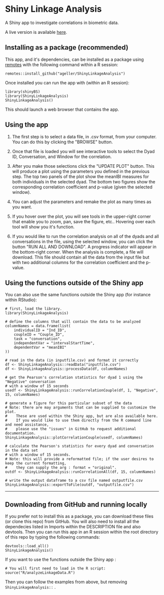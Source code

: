 # Shiny Linkage Analysis

A Shiny app to investigate correlations in biometric data.

A live version is available [here](https://northwestern-linkage-analysis.shinyapps.io/correlation/).

## Installing as a package (recommended)
This app, and it's dependencies, can be installed as a package using [remotes](https://github.com/r-lib/remotes) with the following command within a R session:
```
remotes::install_github("ageller/ShinyLinkageAnalysis")
```

Once installed you can run the app with (within an R session):
```
library(shinyBS)
library(ShinyLinkageAnalysis)
ShinyLinkageAnalysis()
```

This should launch a web browser that contains the app.  

## Using the app

1. The first step is to select a data file, in .csv format, from your computer.  You can do this by clicking the "BROWSE" button.

2. Once that file is loaded you will see interactive tools to select the Dyad ID, Conversation, and Window for the correlation.  

3. After you make those selections click the "UPDATE PLOT" button.  This will produce a plot using the parameters you defined in the previous step.  The top two panels of the plot show the meanIBI measures for both individuals in the selected dyad.  The bottom two figures show the corresponding correlation coefficient and p-value (given the selected window).

4. You can adjust the parameters and remake the plot as many times as you want.

5. If you hover over the plot, you will see tools in the upper-right corner that enable you to zoom, pan, save the figure, etc..  Hovering over each tool will show you it's function.

6. If you would like to run the correlation analysis on all of the dyads and all conversations in the file, using the selected window, you can click the button "RUN ALL AND DOWNLOAD".  A progress indicator will appear in the bottom-right corner.  When the analysis is complete, a file will download.  This file should contain all the data from the input file but with two additional columns for the correlation coefficient and the p-value. 

## Using the functions outside of the Shiny app

You can also use the same functions outside the Shiny app (for instance within RStudio):

```
# first, load the library.
library(ShinyLinkageAnalysis)
```

```
# define the columns that will contain the data to be analyzed
columnNames = data.frame(list(
	individualID = "Ind_ID", 
	coupleID = "Couple_ID",
	task = "conversation", 
	independentVar = "intervalStartTime", 
	dependentVar = "meanIBI"
))
```

```
# read in the data (in inputfile.csv) and format it correctly
df <- ShinyLinkageAnalysis::readData("inputfile.csv") 
df <- ShinyLinkageAnalysis::processData(df, columnNames)
```

```
# get the Pearson's correlation statistics for dyad 1 using the "Negative" conversation 
# with a window of 15 seconds
usedf <- ShinyLinkageAnalysis::runCorrelationCouple(df, 1, "Negative", 15, columnNames) 
```

```
# generate a figure for this particular subset of the data 
# Note: there are may arguments that can be supplied to customize the plot.  
#    These are used within the Shiny app, but are also available here.  
#    If you would like to use them directly from the R command line and need assistance, 
#    please use the "issues" in GitHub to request additional documentation. 
ShinyLinkageAnalysis::plotCorrelationCouple(usedf, columnNames)  
```

```
# calculate the Pearson's statistics for every dyad and conversation in the data set 
# with a window of 15 seconds.
# Note: this will provide a reformatted file; if the user desires to keep the current formatting, 
#    they can supply the arg : format = "original".
outdf <- ShinyLinkageAnalysis::runCorrelationAll(df, 15, columnNames)
```

```
# write the output dataframe to a csv file named outputfile.csv
ShinyLinkageAnalysis::exportToFile(outdf, "outputfile.csv") 
```

---

## Downloading from GitHub and running locally

If you prefer not to install this as a package, you can download these files (or clone this repo) from GitHub.  You will also need to install all the dependecies listed in Imports within the DESCRIPTION file and also devtools.  Then you can run this app in an R session within the root directory of this repo by typing the following commands:

```
devtools::load_all()
ShinyLinkageAnalysis()
```

If you want to use the functions outside the Shiny app :

```
# You will first need to load in the R script:
source("R/analyzeLinkageData.R")
```

Then you can follow the examples from above, but removing `ShinyLinkageAnalysis::` .
